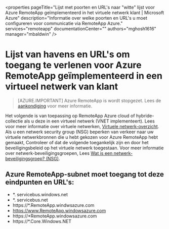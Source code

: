 
<properties
    pageTitle="Lijst met poorten en URL's naar "witte" lijst voor Azure RemoteApp geïmplementeerd in het virtuele netwerk klant | Microsoft Azure"
    description="Informatie over welke poorten en URL's u moet configureren voor communicatie via RemoteApp Azure."
    services="remoteapp"
    documentationCenter=""
    authors="mghosh1616"
    manager="mbaldwin" />

<tags
    ms.service="remoteapp"
    ms.workload="compute"
    ms.tgt_pltfrm="na"
    ms.devlang="na"
    ms.topic="article"
    ms.date="08/16/2016"
    ms.author="elizapo" />



# <a name="list-of-ports-and-urls-to-permit-access-for-azure-remoteapp-deployed-in-customer-virtual-network"></a>Lijst van havens en URL's om toegang te verlenen voor Azure RemoteApp geïmplementeerd in een virtueel netwerk van klant 

> [AZURE.IMPORTANT]
> Azure RemoteApp is wordt stopgezet. Lees de [aankondiging](https://go.microsoft.com/fwlink/?linkid=821148) voor meer informatie.

Het volgende is van toepassing op RemoteApp Azure cloud of hybride-collectie als u deze in een virtueel netwerk (VNET implementeert). Lees voor meer informatie over virtuele netwerken, [Virtuele netwerk-overzicht](../virtual-network/virtual-networks-overview.md). Als u een netwerk security group (NSG) beperken van verkeer naar uw virtuele netwerkbronnen die u hebt gekozen voor Azure RemoteApp hebt gemaakt, Controleer of dat de volgende toegankelijk zijn en door het beveiligingsbeleid op het virtuele netwerk toegestaan. Voor meer informatie over netwerk-beveiligingsgroepen, Lees [Wat is een netwerk-beveiligingsgroep? (NSG)](../virtual-network/virtual-networks-nsg.md).

##  <a name="azure-remoteapp-subnet-needs-access-to-these-endpoints-and-urls"></a>Azure RemoteApp-subnet moet toegang tot deze eindpunten en URL's: 
*   *. servicebus.windows.net
*    *. servicebus.net
*    https://*.RemoteApp.windwsazure.com  
*    https://www.RemoteApp.windowsazure.com 
*    https://*RemoteApp.windowsazure.com  
*    https://*.Core.Windows.NET  
*    Uitgaande: TCP: 443, TCP: 10101 10175 
*    Optioneel: UDP: 10201 10275  
 
## <a name="azure-remoteapp-clients-need-access-to-these-endpoints-and-urls"></a>Azure RemoteApp-clients toegang willen krijgen tot deze eindpunten en URL's: 

Door clients bedoel ik de desktops, enz. die mensen gebruiken om te verbinden met de toepassingen die zijn geïmplementeerd in de collectie Azure RemoteApp-apparaten.

-  https://telemetry.RemoteApp.windowsazure.com  
-  https://*.RemoteApp.windowsazure.com (de optionele UDP-poorten zijn voor dit adres) 
-  https://login.Windows.NET  
-  https://login.microsoftonline.com  
-  https://www.RemoteApp.windowsazure.com 
-  https://*.Core.Windows.NET  
-  Uitgaande: TCP: 443  
-  Optioneel - UDP: 3391 